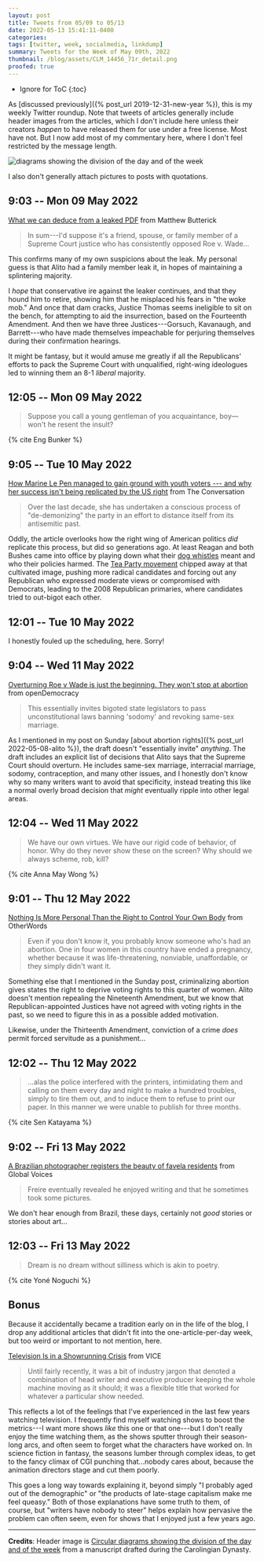 ```yaml
---
layout: post
title: Tweets from 05/09 to 05/13
date: 2022-05-13 15:41:11-0400
categories:
tags: [twitter, week, socialmedia, linkdump]
summary: Tweets for the Week of May 09th, 2022
thumbnail: /blog/assets/CLM_14456_71r_detail.png
proofed: true
---
```


* Ignore for ToC
{:toc}

As [discussed previously]({% post_url 2019-12-31-new-year %}), this is my weekly Twitter roundup.  Note that tweets of articles generally include header images from the articles, which I don't include here unless their creators *happen* to have released them for use under a free license.  Most have not.  But I now add most of my commentary here, where I don't feel restricted by the message length.

![diagrams showing the division of the day and of the week](/blog/assets/CLM_14456_71r_detail.png "diagrams showing the division of the day and of the week")

I also don't generally attach pictures to posts with quotations.

## 9:03 -- Mon 09 May 2022

[<i class="fab fa-twitter-square"></i>](https://jcolag.github.io/twitter/1523649738330959872) [What we can deduce from a leaked PDF](https://matthewbutterick.com/chron/what-we-can-deduce-from-a-leaked-pdf.html) from Matthew Butterick

 > In sum---I'd suppose it's a friend, spouse, or family member of a Supreme Court justice who has consis­tently opposed Roe v. Wade...

This confirms many of my own suspicions about the leak.  My personal guess is that Alito had a family member leak it, in hopes of maintaining a splintering majority.

I *hope* that conservative ire against the leaker continues, and that they hound him to retire, showing him that he misplaced his fears in "the woke mob."  And once that dam cracks, Justice Thomas seems ineligible to sit on the bench, for attempting to aid the insurrection, based on the Fourteenth Amendment.  And then we have three Justices---Gorsuch, Kavanaugh, and Barrett---who have made themselves impeachable for perjuring themselves during their confirmation hearings.

It might be fantasy, but it would amuse me greatly if all the Republicans' efforts to pack the Supreme Court with unqualified, right-wing ideologues led to winning them an 8-1 *liberal* majority.

## 12:05 -- Mon 09 May 2022

[<i class="fab fa-twitter-square"></i>](https://jcolag.github.io/twitter/1523695540118208512)

 > Suppose you call a young gentleman of you acquaintance, boy—won't he resent the insult?

{% cite Eng Bunker %}

## 9:05 -- Tue 10 May 2022

[<i class="fab fa-twitter-square"></i>](https://jcolag.github.io/twitter/1524012629735493632) [How Marine Le Pen managed to gain ground with youth voters --- and why her success isn't being replicated by the US right](https://theconversation.com/how-marine-le-pen-managed-to-gain-ground-with-youth-voters-and-why-her-success-isnt-being-replicated-by-the-us-right-181937) from The Conversation

 > Over the last decade, she has undertaken a conscious process of "de-demonizing" the party in an effort to distance itself from its antisemitic past.

Oddly, the article overlooks how the right wing of American politics *did* replicate this process, but did so generations ago.  At least Reagan and both Bushes came into office by playing down what their [dog whistles](https://en.wikipedia.org/wiki/Dog_whistle_%28politics%29) meant and who their policies harmed.  The [Tea Party movement](https://en.wikipedia.org/wiki/Tea_Party_movement) chipped away at that cultivated image, pushing more radical candidates and forcing out any Republican who expressed moderate views or compromised with Democrats, leading to the 2008 Republican primaries, where candidates tried to out-bigot each other.

## 12:01 -- Tue 10 May 2022

I honestly fouled up the scheduling, here.  Sorry!

## 9:04 -- Wed 11 May 2022

[<i class="fab fa-twitter-square"></i>](https://jcolag.github.io/twitter/1524374765791760386) [Overturning Roe v Wade is just the beginning. They won't stop at abortion](https://www.opendemocracy.net/en/5050/abortion-america-roe-v-wade-supreme-court-overturning-what-next/) from openDemocracy

 > This essentially invites bigoted state legislators to pass unconstitutional laws banning 'sodomy' and revoking same-sex marriage.

As I mentioned in my post on Sunday [about abortion rights]({% post_url 2022-05-08-alito %}), the draft doesn't "essentially invite" *anything*.  The draft includes an explicit list of decisions that Alito says that the Supreme Court should overturn.  He includes same-sex marriage, interracial marriage, sodomy, contraception, and many other issues, and I honestly don't know why so many writers want to avoid that specificity, instead treating this like a normal overly broad decision that *might* eventually ripple into other legal areas.

## 12:04 -- Wed 11 May 2022

[<i class="fab fa-twitter-square"></i>](https://jcolag.github.io/twitter/1524420064400785415)

 > We have our own virtues. We have our rigid code of behavior, of honor. Why do they never show these on the screen? Why should we always scheme, rob, kill?

{% cite Anna May Wong %}

## 9:01 -- Thu 12 May 2022

[<i class="fab fa-twitter-square"></i>](https://jcolag.github.io/twitter/1524736398737252361) [Nothing Is More Personal Than the Right to Control Your Own Body](https://otherwords.org/nothing-is-more-personal-than-the-right-to-control-your-own-body/) from OtherWords

 > Even if you don't know it, you probably know someone who's had an abortion. One in four women in this country have ended a pregnancy, whether because it was life-threatening, nonviable, unaffordable, or they simply didn't want it.

Something else that I mentioned in the Sunday post, criminalizing abortion gives states the right to deprive voting rights to this quarter of women.  Alito doesn't mention repealing the Nineteenth Amendment, but we know that Republican-appointed Justices have not agreed with voting rights in the past, so we need to figure this in as a possible added motivation.

Likewise, under the Thirteenth Amendment, conviction of a crime *does* permit forced servitude as a punishment...

## 12:02 -- Thu 12 May 2022

[<i class="fab fa-twitter-square"></i>](https://jcolag.github.io/twitter/1524781948685537281)

 > ...alas the police interfered with the printers, intimidating them and calling on them every day and night to make a hundred troubles, simply to tire them out, and to induce them to refuse to print our paper. In this manner we were unable to publish for three months.

{% cite Sen Katayama %}

## 9:02 -- Fri 13 May 2022

[<i class="fab fa-twitter-square"></i>](https://jcolag.github.io/twitter/1525099039557095429) [A Brazilian photographer registers the beauty of favela residents](https://globalvoices.org/2022/05/03/a-brazilian-photographer-registers-the-beauty-of-favela-residents/) from Global Voices

 > Freire eventually revealed he enjoyed writing and that he sometimes took some pictures.

We don't hear enough from Brazil, these days, certainly not *good* stories or stories about art...

## 12:03 -- Fri 13 May 2022

[<i class="fab fa-twitter-square"></i>](https://jcolag.github.io/twitter/1525144588712828928)

 > Dream is no dream without silliness which is akin to poetry.

{% cite Yoné Noguchi %}

## Bonus

Because it accidentally became a tradition early on in the life of the blog, I drop any additional articles that didn't fit into the one-article-per-day week, but too weird or important to not mention, here.

<i class="fas fa-square"></i> [Television Is in a Showrunning Crisis](https://www.vice.com/en/article/epxeze/television-is-in-a-showrunning-crisis) from VICE

 > Until fairly recently, it was a bit of industry jargon that denoted a combination of head writer and executive producer keeping the whole machine moving as it should; it was a flexible title that worked for whatever a particular show needed.

This reflects a lot of the feelings that I've experienced in the last few years watching television.  I frequently find myself watching shows to boost the metrics---I want more shows *like* this one or that one---but I don't really enjoy the time watching them, as the shows sputter through their season-long arcs, and often seem to forget what the characters have worked on.  In science fiction in fantasy, the seasons lumber through complex ideas, to get to the fancy climax of CGI punching that...nobody cares about, because the animation directors stage and cut them poorly.

This goes a long way towards explaining it, beyond simply "I probably aged out of the demographic" or "the products of late-stage capitalism make me feel queasy."  Both of those explanations have some truth to them, of course, but "writers have nobody to steer" helps explain how pervasive the problem can often seem, even for shows that I enjoyed just a few years ago.

* * *

**Credits**:  Header image is [Circular diagrams showing the division of the day and of the week](https://commons.wikimedia.org/wiki/File:CLM_14456_71r_detail.jpg) from a manuscript drafted during the Carolingian Dynasty.
